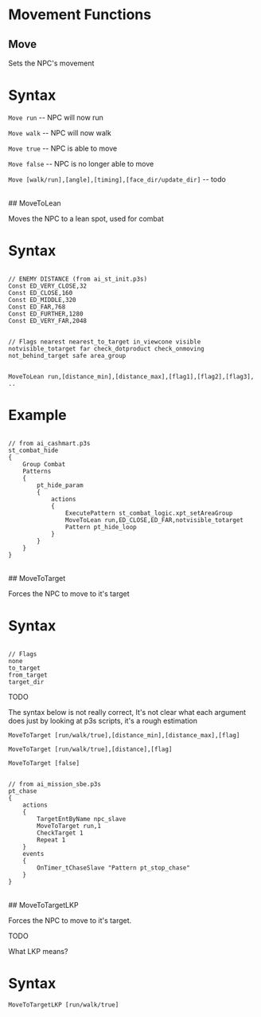 # Movement Functions

## Move

Sets the NPC's movement

<h1>Syntax</h1>
<p><code class="language-js">Move run</code> -- NPC will now run</p>
<p><code class="language-js">Move walk</code> -- NPC will now walk</p>
<p><code class="language-js">Move true</code> -- NPC is able to move</p>
<p><code class="language-js">Move false</code> -- NPC is no longer able to move</p>
<p><code class="language-js">Move [walk/run],[angle],[timing],[face_dir/update_dir]</code> -- todo</p>

<br>
## MoveToLean

Moves the NPC to a lean spot, used for combat

<h1>Syntax</h1>
<pre><code class="language-js">
// ENEMY DISTANCE (from ai_st_init.p3s)
Const ED_VERY_CLOSE,32
Const ED_CLOSE,160
Const ED_MIDDLE,320
Const ED_FAR,768
Const ED_FURTHER,1280
Const ED_VERY_FAR,2048

// Flags
nearest
nearest_to_target
in_viewcone
visible
notvisible_totarget
far
check_dotproduct
check_onmoving
not_behind_target
safe
area_group
</code></pre>
<p><code class="language-js">MoveToLean run,[distance_min],[distance_max],[flag1],[flag2],[flag3], ..</code></p>
<h1>Example</h1>
<pre><code class="language-js">
// from ai_cashmart.p3s
st_combat_hide
{
	Group Combat
	Patterns
	{
		pt_hide_param
		{
			actions 
			{
				ExecutePattern st_combat_logic.xpt_setAreaGroup
				MoveToLean run,ED_CLOSE,ED_FAR,notvisible_totarget
				Pattern pt_hide_loop
			}
		}
	}
}
</code></pre>

<br>
## MoveToTarget

Forces the NPC to move to it's target

<h1>Syntax</h1>
<pre><code class="language-js">
// Flags
none
to_target
from_target
target_dir
</code></pre>

<div class="admonition warning">
<p class="admonition-title">TODO</p>
<p>The syntax below is not really correct, It's not clear what each argument does just by looking at p3s scripts, it's a rough estimation</p>
</div>

<p><code class="language-js">MoveToTarget [run/walk/true],[distance_min],[distance_max],[flag]</code></p>
<p><code class="language-js">MoveToTarget [run/walk/true],[distance],[flag]</code></p>
<p><code class="language-js">MoveToTarget [false]</code></p>
<pre><code class="language-js">
// from ai_mission_sbe.p3s
pt_chase
{
	actions
	{
		TargetEntByName npc_slave
		MoveToTarget run,1
		CheckTarget 1
		Repeat 1
	}
	events
	{
		OnTimer_tChaseSlave "Pattern pt_stop_chase"
	}
}
</code></pre>

<br>
## MoveToTargetLKP

Forces the NPC to move to it's target.

<div class="admonition warning">
<p class="admonition-title">TODO</p>
<p>What LKP means?</p>
</div>

<h1>Syntax</h1>
<p><code class="language-js">MoveToTargetLKP [run/walk/true]</code>
